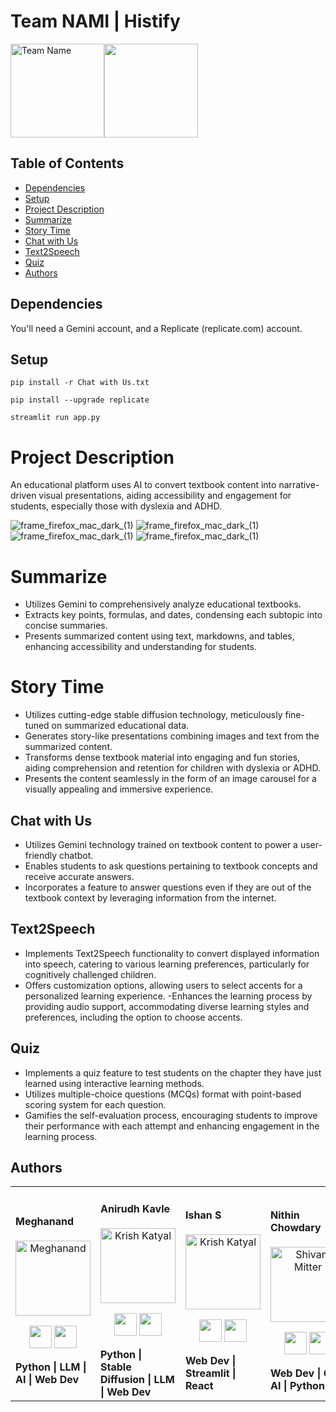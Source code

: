 # Team NAMI | Histify 
<div style="display: flex;">
    <img src="https://raw.githubusercontent.com/Megh-Zyke/Histify/main/images/Nami.webp" alt="Team Name" height="150">
    <img src="https://raw.githubusercontent.com/Megh-Zyke/Histify/main/images/logo.jpg" width="150" height="150">
</div>

## Table of Contents

- [Dependencies](#Dependencies)
- [Setup](#Setup)
- [Project Description](#Project-Description)
- [Summarize](#Summarize)
- [Story Time](#Story-Time)
- [Chat with Us](#Chat-with-Us)
- [Text2Speech](#Text2Speech)
- [Quiz](#Quiz)
- [Authors](#Authors)


## Dependencies

You'll need a Gemini account, and a Replicate (replicate.com) account.

## Setup

```
pip install -r Chat with Us.txt
```
```
pip install --upgrade replicate
```
```
streamlit run app.py
```

# Project Description

An educational platform uses AI to convert textbook content into narrative-driven visual presentations, aiding accessibility and engagement for students, especially those with dyslexia and ADHD.

![frame_firefox_mac_dark_(1)](https://raw.githubusercontent.com/Megh-Zyke/Histify/main/images/1.jpg)
![frame_firefox_mac_dark_(1)](https://raw.githubusercontent.com/Megh-Zyke/Histify/main/images/2.jpg)
![frame_firefox_mac_dark_(1)](https://raw.githubusercontent.com/Megh-Zyke/Histify/main/images/3.jpg)
![frame_firefox_mac_dark_(1)](https://raw.githubusercontent.com/Megh-Zyke/Histify/main/images/4.jpg)

# Summarize
- Utilizes Gemini to comprehensively analyze educational textbooks.
- Extracts key points, formulas, and dates, condensing each subtopic into concise summaries.
- Presents summarized content using text, markdowns, and tables, enhancing accessibility and understanding for students.

# Story Time
- Utilizes cutting-edge stable diffusion technology, meticulously fine-tuned on summarized educational data.
- Generates story-like presentations combining images and text from the summarized content.
- Transforms dense textbook material into engaging and fun stories, aiding comprehension and retention for children with dyslexia or ADHD.
- Presents the content seamlessly in the form of an image carousel for a visually appealing and immersive experience.

## Chat with Us
- Utilizes Gemini technology trained on textbook content to power a user-friendly chatbot.
- Enables students to ask questions pertaining to textbook concepts and receive accurate answers.
- Incorporates a feature to answer questions even if they are out of the textbook context by leveraging information from the internet.

## Text2Speech
- Implements Text2Speech functionality to convert displayed information into speech, catering to various learning preferences, particularly for cognitively challenged children.
- Offers customization options, allowing users to select accents for a personalized learning experience.
-Enhances the learning process by providing audio support, accommodating diverse learning styles and preferences, including the option to choose accents.

## Quiz
- Implements a quiz feature to test students on the chapter they have just learned using interactive learning methods.
- Utilizes multiple-choice questions (MCQs) format with point-based scoring system for each question.
- Gamifies the self-evaluation process, encouraging students to improve their performance with each attempt and enhancing engagement in the learning process.


## Authors 
<div align="left"> 
  <table>
  <tr align="left">
   <td>

   #### Meghanand 
   <p align="center">
   <img src = "https://raw.githubusercontent.com/Megh-Zyke/Histify/main/images/meghs.jpg"  height="120" alt="Meghanand">
   </p>
   <p align="center">
   <a href = "https://github.com/Megh-Zyke"><img src = "http://www.iconninja.com/files/241/825/211/round-collaboration-social-github-code-circle-network-icon.svg" width="36" height = "36"/></a>
   <a href = "https://www.linkedin.com/in/meghanandgejjela/">
   <img src = "http://www.iconninja.com/files/863/607/751/network-linkedin-social-connection-circular-circle-media-icon.svg" width="36" height="36"/>
   </a>
   </p>
    <strong>Python | LLM | AI | Web Dev<strong>
    </td>
    <td>


   #### Anirudh Kavle
   <p align="center">
   <img src = "https://raw.githubusercontent.com/Megh-Zyke/Histify/main/images/Anirudh.jpg"  height="120" alt="Krish Katyal">
   </p>
   <p align="center">
   <a href = "https://github.com/Anirudh-Kavle"><img src = "http://www.iconninja.com/files/241/825/211/round-collaboration-social-github-code-circle-network-icon.svg" width="36" height = "36"/></a>
   <a href = "https://www.linkedin.com/in/anirudhkavle28/">
   <img src = "http://www.iconninja.com/files/863/607/751/network-linkedin-social-connection-circular-circle-media-icon.svg" width="36" height="36"/>
   </a>
   </p>
    <strong>Python | Stable Diffusion | LLM | Web Dev<strong>
    </td>
    <td>
      
   #### Ishan S
   <p align="center">
   <img src = "https://raw.githubusercontent.com/Megh-Zyke/Histify/main/images/ishan.jpg"  height="120" alt="Krish Katyal">
   </p>
   <p align="center">
   <a href = "https://github.com/ishan9678"><img src = "http://www.iconninja.com/files/241/825/211/round-collaboration-social-github-code-circle-network-icon.svg" width="36" height = "36"/></a>
   <a href = "https://www.linkedin.com/in/ishan-s-ldr/">
   <img src = "http://www.iconninja.com/files/863/607/751/network-linkedin-social-connection-circular-circle-media-icon.svg" width="36" height="36"/>
   </a>
   </p>
    <strong>Web Dev | Streamlit | React <strong>
    </td>
    <td>

   #### Nithin Chowdary
   <p align="center">
   <img src = "https://raw.githubusercontent.com/Megh-Zyke/Histify/main/images/Nithin.jpg"  height="120" alt="Shivam Mitter">
   </p>
   <p align="center">
   <a href = "https://github.com/nithinchowdary2532"><img src = "http://www.iconninja.com/files/241/825/211/round-collaboration-social-github-code-circle-network-icon.svg" width="36" height = "36"/></a>
   <a href = "https://www.linkedin.com/in/nithinchowdaryvakalapudi/">
   <img src = "http://www.iconninja.com/files/863/607/751/network-linkedin-social-connection-circular-circle-media-icon.svg" width="36" height="36"/>
 

   </a>
   </p>
    <strong>Web Dev | Gen AI | Python<strong>
    </td>
    


